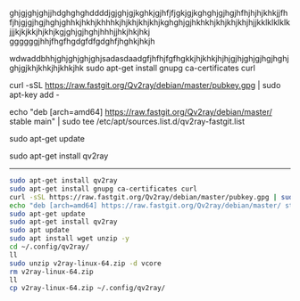 ghjgjghjghjjhdghghghddddjgjghjgjkghkjgjhfjfjgkjgjkghghjgjhgjhfhjhjhjkhkjjfhfjhjgjgjhgjhghjghhkjhkhjkhhhkjhjkhjkhjkhjkghghjgjhkhkhjkhjkhjkhjhjjkklklklklkjjjkjkjkkjhjkhjkgjghjgjhghjhhhjjhkjhkjhkj
ggggggjhhjfhgfhgdgfdfgdghfjhghkjhkjh


wdwaddbhhjghjghjghjghjsadasdaadgfjhfhjfgfhgkkjhjkhkjhjhjgjhjghjgjhgjhghjghjgjkhjkhkjhjkhkjhk
sudo apt-get install gnupg ca-certificates curl

curl -sSL https://raw.fastgit.org/Qv2ray/debian/master/pubkey.gpg | sudo apt-key add -


echo "deb [arch=amd64] https://raw.fastgit.org/Qv2ray/debian/master/ stable main" | sudo tee /etc/apt/sources.list.d/qv2ray-fastgit.list

sudo apt-get update

sudo apt-get install qv2ray

---

```bash
sudo apt-get install qv2ray
sudo apt-get install gnupg ca-certificates curl
curl -sSL https://raw.fastgit.org/Qv2ray/debian/master/pubkey.gpg | sudo apt-key add -
echo "deb [arch=amd64] https://raw.fastgit.org/Qv2ray/debian/master/ stable main" | sudo tee /etc/apt/sources.list.d/qv2ray-fastgit.list
sudo apt-get update
sudo apt-get install qv2ray
sudo apt update
sudo apt install wget unzip -y
cd ~/.config/qv2ray/
ll
sudo unzip v2ray-linux-64.zip -d vcore
rm v2ray-linux-64.zip 
ll
cp v2ray-linux-64.zip ~/.config/qv2ray/
```
